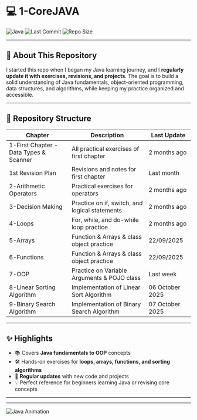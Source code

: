 # 💻 1-CoreJAVA

![Java](https://img.shields.io/badge/Language-Java-orange?style=for-the-badge&logo=java&logoColor=white)
![Last Commit](https://img.shields.io/github/last-commit/yadnynesh-96/1-CoreJAVA?style=for-the-badge)
![Repo Size](https://img.shields.io/github/repo-size/yadnynesh-96/1-CoreJAVA?style=for-the-badge)

---

## 👋 About This Repository
I started this repo when I began my Java learning journey, and I **regularly update it with exercises, revisions, and projects**. The goal is to build a solid understanding of Java fundamentals, object-oriented programming, data structures, and algorithms, while keeping my practice organized and accessible.

---

## 📂 Repository Structure

| Chapter | Description | Last Update |
|---------|-------------|-------------|
| 1-First Chapter - Data Types & Scanner | All practical exercises of first chapter | 2 months ago |
| 1st Revision Plan | Revisions and notes for first chapter | Last month |
| 2-Arithmetic Operators | Practical exercises for operators | 2 months ago |
| 3-Decision Making | Practice on if, switch, and logical statements | 2 months ago |
| 4-Loops | For, while, and do-while loop practice | 2 months ago |
| 5-Arrays | Function & Arrays & class object practice | 22/09/2025 |
| 6-Functions | Function & Arrays & class object practice | 22/09/2025 |
| 7-OOP | Practice on Variable Arguments & POJO class | Last week |
| 8-Linear Sorting Algorithm | Implementation of Linear Sort Algorithm | 06 October 2025 |
| 9-Binary Search Algorithm | Implementation of Binary Search Algorithm | 07 October 2025 |

---

## ✨ Highlights 
- 📚 Covers **Java fundamentals to OOP** concepts  
- 🛠 Hands-on exercises for **loops, arrays, functions, and sorting algorithms**  
- 🔄 **Regular updates** with new code and projects  
- 💡 Perfect reference for beginners learning Java or revising core concepts  

---



---

![Java Animation](https://media.giphy.com/media/l41lV1zRZtM3GyECA/giphy.gif)
